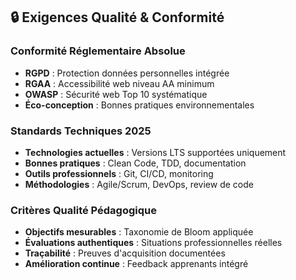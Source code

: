 ## 🔒 Exigences Qualité \& Conformité

### Conformité Réglementaire Absolue

- **RGPD** : Protection données personnelles intégrée
- **RGAA** : Accessibilité web niveau AA minimum
- **OWASP** : Sécurité web Top 10 systématique
- **Éco-conception** : Bonnes pratiques environnementales


### Standards Techniques 2025

- **Technologies actuelles** : Versions LTS supportées uniquement
- **Bonnes pratiques** : Clean Code, TDD, documentation
- **Outils professionnels** : Git, CI/CD, monitoring
- **Méthodologies** : Agile/Scrum, DevOps, review de code

### Critères Qualité Pédagogique

- **Objectifs mesurables** : Taxonomie de Bloom appliquée
- **Évaluations authentiques** : Situations professionnelles réelles
- **Traçabilité** : Preuves d'acquisition documentées
- **Amélioration continue** : Feedback apprenants intégré